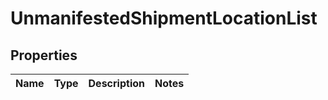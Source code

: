
# UnmanifestedShipmentLocationList

## Properties
Name | Type | Description | Notes
------------ | ------------- | ------------- | -------------



